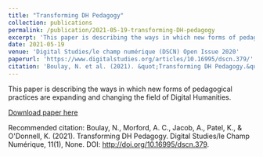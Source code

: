 ```yaml
---
title: "Transforming DH Pedagogy"
collection: publications
permalink: /publication/2021-05-19-transforming-DH-pedagogy
excerpt: 'This paper is describing the ways in which new forms of pedagogical practices are expanding and changing the field of Digital Humanities.'
date: 2021-05-19
venue: 'Digital Studies/le champ numérique (DSCN) Open Issue 2020'
paperurl: 'https://www.digitalstudies.org/articles/10.16995/dscn.379/'
citation: 'Boulay, N. et al. (2021). &quot;Transforming DH Pedagogy.&quot; <i> Digital Studies/le Champ Numérique</i>. 11(1).'
---
```

This paper is describing the ways in which new forms of pedagogical practices are expanding and changing the field of Digital Humanities.

[Download paper here](https://www.digitalstudies.org/articles/10.16995/dscn.379)

Recommended citation: Boulay, N., Morford, A. C., Jacob, A., Patel, K., & O'Donnell, K. (2021). Transforming DH Pedagogy. Digital Studies/le Champ Numérique, 11(1), None. DOI: http://doi.org/10.16995/dscn.379.
